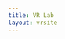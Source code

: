 ```yaml
---
title: VR Lab
layout: vrsite
---
```


<FireBoxRoom> 
<Assets> 
<AssetObject id="scan" 
  src="http://ipfs.io/ipfs/QmSg5kmzPaoWsujT27rveHJUxYjM6iX8DWEfkvMTQYioTb/house.obj.gz" 
  mtl="http://ipfs.io/ipfs/QmSg5kmzPaoWsujT27rveHJUxYjM6iX8DWEfkvMTQYioTb/house.mtl" /> 
<AssetImage id="black" src="" tex_clamp="true" />
</Assets> 
<Room use_local_asset="room_plane" visible="false" pos="0 0 0" xdir="-1 0 0" ydir="0 1 0" zdir="0 0 -1" col="#191919" skybox_right_id="black" skybox_left_id="black" skybox_up_id="black" skybox_down_id="black" skybox_front_id="black" skybox_back_id="black"> 
<Object id="scan" js_id="alusion-7-1438484330" pos="-5.8 0.043 -10.400001" xdir="0 0 -1" ydir="-1 0 0" zdir="0 1 0" lighting="false" /> 
</Room> 
</FireBoxRoom>
